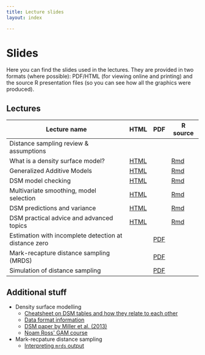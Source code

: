 ```yaml
---
title: Lecture slides
layout: index

---
```


# Slides

Here you can find the slides used in the lectures. They are provided in two formats (where possible): PDF/HTML (for viewing online and printing) and the source R presentation files (so you can see how all the graphics were produced).

## Lectures

Lecture name                                            |                       HTML                    | PDF                                    |            R source
--------------------------------------------------------|-----------------------------------------------|----------------------------------------|----------------------------------
Distance sampling review & assumptions                  |                                               |                                        |
What is a density surface model?                        |  [HTML](slides/dsm1-what-is-a-dsm.html)       |                                        |[Rmd](slides/dsm1-what-is-a-dsm.Rmd)
Generalized Additive Models                             |  [HTML](slides/dsm2-gams.html)                |                                        |[Rmd](slides/dsm2-gams.Rmd)
DSM model checking                                      |  [HTML](slides/dsm3-model-checking.html)      |                                        |[Rmd](slides/dsm3-model-checking.Rmd)
Multivariate smoothing, model selection                 |  [HTML](slides/dsm4-multiple-smooths.html)    |                                        |[Rmd](slides/dsm4-multiple-smooths.Rmd)
DSM predictions and variance                            |  [HTML](slides/dsm5-prediction-variance.html) |                                        |[Rmd](slides/dsm5-prediction-variance.Rmd)
DSM practical advice and advanced topics                |  [HTML](slides/dsm6-practical-advice.html)    |                                        |[Rmd](slides/dsm6-practical-advice.Rmd)
Estimation with incomplete detection at distance zero   |                                               | [PDF](slides/mrds1-g0.pdf)             |
Mark-recapture distance sampling (MRDS)                 |                                               | [PDF](slides/mrds2-MRDS_in_R.pdf)      |
Simulation of distance sampling                         |                                               | [PDF](slides/DSsimLecture.pdf)         |


## Additional stuff

- Density surface modelling
  - [Cheatsheet on DSM tables and how they relate to each other](slides/dsm_tables.png)
  - [Data format information](slides/Data_format_for_distance_sampling_workshops.pdf)
  - [DSM paper by Miller et al. (2013)](https://besjournals.onlinelibrary.wiley.com/doi/full/10.1111/2041-210X.12105)
  - [Noam Ross' GAM course](https://noamross.github.io/gams-in-r-course/)
- Mark-recpature distance sampling
  - [Interpreting `mrds` output](slides/Interpreting_MRDS_output.pdf)
